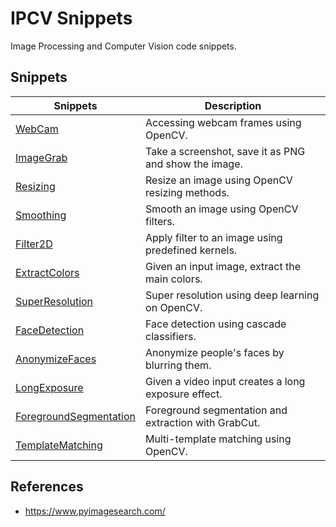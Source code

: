 # IPCV Snippets

Image Processing and Computer Vision code snippets.

## Snippets

| Snippets                                                    | Description                                           |
|-------------------------------------------------------------|-------------------------------------------------------|
| [WebCam](./webcam/main.py)                                  | Accessing webcam frames using OpenCV.                 |
| [ImageGrab](./image_grab/main.py)                           | Take a screenshot, save it as PNG and show the image. |
| [Resizing](./resizing/main.py)                              | Resize an image using OpenCV resizing methods.        |
| [Smoothing](./smoothing/main.py)                            | Smooth an image using OpenCV filters.                 |
| [Filter2D](./filter2d/main.py)                              | Apply filter to an image using predefined kernels.    |
| [ExtractColors](./extract_colors/main.py)                   | Given an input image, extract the main colors.        |
| [SuperResolution](./super_resolution/main.py)               | Super resolution using deep learning on OpenCV.       |
| [FaceDetection](./face_detection/main.py)                   | Face detection using cascade classifiers.             |
| [AnonymizeFaces](./anonymize_faces/main.py)                 | Anonymize people's faces by blurring them.            |
| [LongExposure](./long_exposure/main.py)                     | Given a video input creates a long exposure effect.   |
| [ForegroundSegmentation](./foreground_segmentation/main.py) | Foreground segmentation and extraction with GrabCut.  |
| [TemplateMatching](./template_matching/main.py)             | Multi-template matching using OpenCV.                 |

## References

- https://www.pyimagesearch.com/
